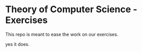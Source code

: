 # Theory of Computer Science - Exercises

This repo is meant to ease the work on our exercises.

yes it does.
